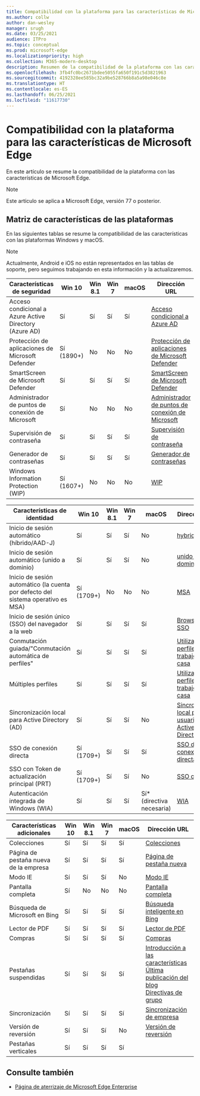 ```yaml
---
title: Compatibilidad con la plataforma para las características de Microsoft Edge
ms.author: collw
author: dan-wesley
manager: srugh
ms.date: 03/25/2021
audience: ITPro
ms.topic: conceptual
ms.prod: microsoft-edge
ms.localizationpriority: high
ms.collection: M365-modern-desktop
description: Resumen de la compatibilidad de la plataforma con las características de Microsoft Edge
ms.openlocfilehash: 3fb4fc0bc2671bdee5055fa650f191c5d3821963
ms.sourcegitcommit: 4192328ee585bc32a9be528766b8a5a98e046c8e
ms.translationtype: HT
ms.contentlocale: es-ES
ms.lasthandoff: 06/25/2021
ms.locfileid: "11617730"
---
```

# <a name="platform-support-for-microsoft-edge-features"></a>Compatibilidad con la plataforma para las características de Microsoft Edge

En este artículo se resume la compatibilidad de la plataforma con las características de Microsoft Edge.

> [!NOTE]
> Este artículo se aplica a Microsoft Edge, versión 77 o posterior.

## <a name="feature-matrix-for-platforms"></a>Matriz de características de las plataformas

En las siguientes tablas se resume la compatibilidad de las características con las plataformas Windows y macOS.

> [!NOTE]
> Actualmente, Android e iOS no están representados en las tablas de soporte, pero seguimos trabajando en esta información y la actualizaremos.

| Características de seguridad |Win 10|Win 8.1|Win 7|macOS|Dirección URL|
|--------|-------|--------|-----|-------|---|
|Acceso condicional a Azure Active Directory (Azure AD)|Sí|Sí|Sí|Sí|[Acceso condicional a Azure AD](/deployedge/ms-edge-security-conditional-access#accessing-conditional-access-protected-resources-in-microsoft-edge)|
|Protección de aplicaciones de Microsoft Defender|Sí (1890+)|No|No|No|[Protección de aplicaciones de Microsoft Defender](/deployedge/microsoft-edge-security-windows-defender-application-guard) |
|SmartScreen de Microsoft Defender|Sí|Sí|Sí|Sí|[SmartScreen de Microsoft Defender](/deployedge/microsoft-edge-security-smartscreen) |
|Administrador de puntos de conexión de Microsoft|Sí|No|No|No|[Administrador de puntos de conexión de Microsoft](/deployedge/microsoft-edge-security-dlp#microsoft-endpoint-data-loss-prevention-endpoint-dlp)|
|Supervisión de contraseña|Sí|Sí|Sí|Sí|[Supervisión de contraseña](https://blogs.windows.com/msedgedev/2021/01/21/edge-88-privacy/)|
|Generador de contraseñas|Sí|Sí|Sí|Sí|[Generador de contraseñas](https://blogs.windows.com/msedgedev/2021/01/21/edge-88-privacy/)|
|Windows Information Protection (WIP)|Sí (1607+)|No|No|No|[WIP](/deployedge/microsoft-edge-security-windows-information-protection#system-requirements)|

|Características de identidad| Win 10 | Win 8.1 | Win 7 | macOS | Dirección URL |
|--|--|--|--|--|--|
|Inicio de sesión automático (híbrido/AAD-J)|Sí|Sí|Sí|No|[hybrid/AAD-J](/deployedge/microsoft-edge-security-identity#automatic-sign-in)|
|Inicio de sesión automático (unido a dominio)|Sí|Sí|Sí|No|[unido a dominio](/deployedge/microsoft-edge-security-identity#automatic-sign-in)|
|Inicio de sesión automático (la cuenta por defecto del sistema operativo es MSA)|Sí (1709+)|No|No|No|[MSA](/deployedge/microsoft-edge-security-identity#automatic-sign-in)|
|Inicio de sesión único (SSO) del navegador a la web|Sí|Sí|Sí|Sí|[Browser-Web SSO](https://www.microsoft.com/microsoft-365/roadmap?featureid=66332)|
|Conmutación guiada/"Conmutación automática de perfiles"|Sí|Sí|Sí|Sí|[Utilizar varios perfiles en el trabajo y en casa](https://blogs.windows.com/msedgedev/2020/04/30/automatic-profile-switching/) |
|Múltiples perfiles|Sí|Sí|Sí|Sí|[Utilizar varios perfiles en el trabajo y en casa](https://blogs.windows.com/msedgedev/2020/04/30/automatic-profile-switching/) |
|Sincronización local para Active Directory (AD)|Sí|Sí|Sí|No|[Sincronización local para usuarios de Active Directory (AD)](/deployedge/microsoft-edge-on-premises-sync) |
|SSO de conexión directa|Sí (1709+)|Sí|Sí|Sí|[SSO de conexión directa](/deployedge/microsoft-edge-security-identity#seamless-sso)|
|SSO con Token de actualización principal (PRT)|Sí (1709+)|Sí|Sí|No|[SSO con PRT](/deployedge/microsoft-edge-security-identity#sso-with-primary-refresh-token-prt)|
|Autenticación integrada de Windows (WIA)|Sí|Sí|Sí|Sí* (directiva necesaria)|[WIA](/deployedge/microsoft-edge-security-identity#windows-integrated-authentication-wia)|

|Características adicionales|Win 10|Win 8.1|Win 7|macOS|Dirección URL|
|--------|-------|--------|-----|-------|---|
|Colecciones|Sí|Sí|Sí|Sí|[Colecciones](https://blogs.windows.com/msedgedev/2019/12/09/improvements-collections-sync-microsoft-edge/) |
|Página de pestaña nueva de la empresa|Sí|Sí|Sí|Sí|[Página de pestaña nueva](https://blogs.windows.com/msedgedev/2020/10/29/enterprise-new-tab-page-my-feed/) |
|Modo IE|Sí|Sí|Sí|No|[Modo IE](/deployedge/edge-ie-mode#prerequisites)|
|Pantalla completa|Sí|No|No|No|[Pantalla completa](/deployedge/microsoft-edge-configure-kiosk-mode)|
|Búsqueda de Microsoft en Bing|Sí|Sí|Sí|Sí|[Búsqueda inteligente en Bing](https://www.microsoft.com/edge/business/intelligent-search-with-bing) |
|Lector de PDF|Sí|Sí|Sí|Sí|[Lector de PDF](/deployedge/microsoft-edge-pdf) |
|Compras|Sí|Sí|Sí|Sí|[Compras](https://techcommunity.microsoft.com/t5/articles/introducing-shopping-with-microsoft-edge/m-p/1870080) |
|Pestañas suspendidas|Sí|Sí|Sí|Sí|[Introducción a las características](/deployedge/microsoft-edge-relnote-stable-channel)<br>[Última publicación del blog](https://blogs.windows.com/msedgedev/2021/03/04/edge-89-performance/)<br>[Directivas de grupo](/deployedge/microsoft-edge-policies#sleeping-tabs-settings)|
|Sincronización|Sí|Sí|Sí|Sí| [Sincronización de empresa](/deployedge/microsoft-edge-enterprise-sync) |
|Versión de reversión|Sí|Sí|Sí|No|[Versión de reversión](/deployedge/edge-learnmore-rollback) |
|Pestañas verticales|Sí|Sí|Sí|Sí| |

## <a name="see-also"></a>Consulte también

- [Página de aterrizaje de Microsoft Edge Enterprise](https://aka.ms/EdgeEnterprise)